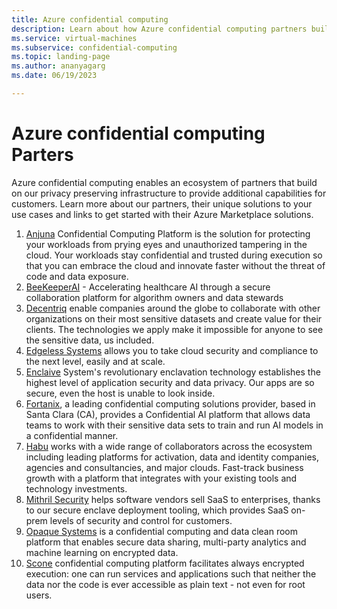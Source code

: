 ```yaml
---
title: Azure confidential computing
description: Learn about how Azure confidential computing partners build on the Azure infrastructure to solve customer problems
ms.service: virtual-machines
ms.subservice: confidential-computing
ms.topic: landing-page
ms.author: ananyagarg
ms.date: 06/19/2023

---
```



# Azure confidential computing Parters

Azure confidential computing enables an ecosystem of partners that build on our privacy preserving infrastructure to provide additional capabilities for  customers. Learn more about our partners, their unique solutions to your use cases and links to get started with their Azure Marketplace solutions.

1. [Anjuna](../partner-pages/anjuna.md) Confidential Computing Platform is the solution for protecting your workloads from prying eyes and unauthorized tampering in the cloud. Your workloads stay confidential and trusted during execution so that you can embrace the cloud and innovate faster without the threat of code and data exposure. 
2. [BeeKeeperAI](../partner-pages/beekeeperai.md) - Accelerating healthcare AI through a secure collaboration platform for algorithm owners and data stewards 
3. [Decentriq](../partner-pages/decentriq.md) enable companies around the globe to collaborate with other organizations on their most sensitive datasets and create value for their clients. The technologies we apply make it impossible for anyone to see the sensitive data, us included.
4. [Edgeless Systems](../partner-pages/edgeless.md) allows you to take cloud security and compliance to the next level, easily and at scale.
5. [Enclaive](../partner-pages/enclaive.md) System's revolutionary enclavation technology establishes the highest level of application security and data privacy. Our apps are so secure, even the host is unable to look inside.
6. [Fortanix](../partner-pages/fortanix.md), a leading confidential computing solutions provider, based in Santa Clara (CA), provides a Confidential AI platform that allows data teams to work with their sensitive data sets to train and run AI models in a confidential manner.
7. [Habu](../partner-pages/habu.md) works with a wide range of collaborators across the ecosystem including leading platforms for activation, data and identity companies, agencies and consultancies, and major clouds. Fast-track business growth with a platform that integrates with your existing tools and technology investments.
8. [Mithril Security](../partner-pages/mithril.md) helps software vendors sell SaaS to enterprises, thanks to our secure enclave deployment tooling, which provides SaaS on-prem levels of security and control for customers.
9. [Opaque Systems](../partner-pages/opaque.md) is a confidential computing and data clean room platform that enables secure data sharing, multi-party analytics and machine learning on encrypted data.
10. [Scone](../partner-pages/scone.md) confidential computing platform facilitates always encrypted execution: one can run services and applications such that neither the data nor the code is ever accessible as plain text - not even for root users.